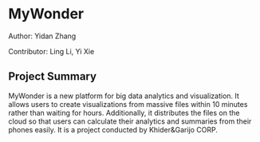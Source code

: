 # MyWonder
Author: Yidan Zhang

Contributor: Ling Li, Yi Xie

## Project Summary
MyWonder is a new platform for big data analytics and visualization. It allows users to create visualizations from massive files within 10 minutes rather than waiting for hours. Additionally, it distributes the files on the cloud so that users can calculate their analytics and summaries from their phones easily. It is a project conducted by Khider&Garijo CORP.
